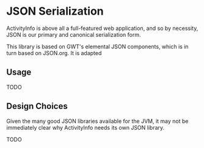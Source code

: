 
# JSON Serialization

ActivityInfo is above all a full-featured web application, and so by 
necessity, JSON is our primary and canonical serialization form.

This library is based on GWT's elemental JSON components, which is in 
turn based on JSON.org. It is adapted 


## Usage

TODO


## Design Choices

Given the many good JSON libraries available for the JVM, it may not be immediately
clear why ActivityInfo needs its own JSON library.

TODO
